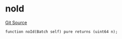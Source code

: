 # noId
[Git Source](https://github.com/lidofinance/community-staking-module/blob/8ce9441dce1001c93d75d065f051013ad5908976/src/lib/QueueLib.sol)


```solidity
function noId(Batch self) pure returns (uint64 n);
```

